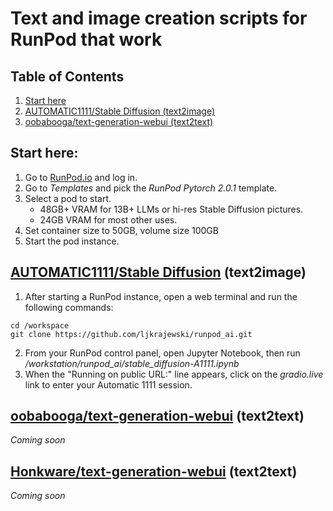 # Text and image creation scripts for RunPod that work
## Table of Contents
1. [Start here](#start-here)
2. [AUTOMATIC1111/Stable Diffusion (text2image)](#automatic1111stable-diffusion-text2image)
3. [oobabooga/text-generation-webui (text2text)](#oobaboogatext-generation-webui-text2text)
## Start here:
1. Go to [RunPod.io](https://runpod.io) and log in.
2. Go to _Templates_ and pick the _RunPod Pytorch 2.0.1_ template.
3. Select a pod to start.  
    - 48GB+ VRAM for 13B+ LLMs or hi-res Stable Diffusion pictures.
    - 24GB VRAM for most other uses.
4. Set container size to 50GB, volume size 100GB
5. Start the pod instance.
## [AUTOMATIC1111/Stable Diffusion](https://github.com/AUTOMATIC1111/stable-diffusion-webui) (text2image)
1. After starting a RunPod instance, open a web terminal and run the following commands:
```
cd /workspace
git clone https://github.com/ljkrajewski/runpod_ai.git
```
2. From your RunPod control panel, open Jupyter Notebook, then run _/workstation/runpod_ai/stable_diffusion-A1111.ipynb_
3. When the "Running on public URL:" line appears, click on the _gradio.live_ link to enter your Automatic 1111 session.
## [oobabooga/text-generation-webui](https://github.com/oobabooga/text-generation-webui) (text2text)
_Coming soon_
## [Honkware/text-generation-webui](https://github.com/Honkware/text-generation-webui) (text2text)
_Coming soon_
